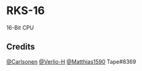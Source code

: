# RKS-16
16-Bit CPU

## Credits
[@Carlsonen](https://github.com/Carlsonen)
[@Verlio-H](https://github.com/Verlio-H)
[@Matthias1590](https://github.com/Matthias1590)
Tape#8369

